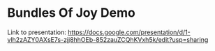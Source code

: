 # Bundles Of Joy Demo

Link to presentation:
https://docs.google.com/presentation/d/1-vlh2zAZY0AXsE7s-zjj8hhOEb-852zauZCQhKVxh5k/edit?usp=sharing
